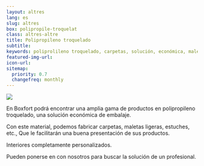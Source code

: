 ```yaml
---
layout: altres
lang: es
slug: altres
box: polipropile-troquelat
class: altres-altre
title: Polipropileno troquelado
subtitle:
keywords: poliprolileno troquelado, carpetas, solución, económica, maletas ligeras, estuches
featured-img-url:
icon-url: 
sitemap:
  priority: 0.7
  changefreq: monthly
--- 
```


 	
<p class="text-center"><img src="{{ site.base_url }}/assets/img/01-thumbnail-box-fort-altres-polipropile-troquelat.jpg"></p>

En Boxfort podrá encontrar una amplia gama de productos en polipropileno troquelado, una solución económica de embalaje.

Con este material, podemos fabricar carpetas, maletas ligeras, estuches, etc., Que le facilitarán una buena presentación de sus productos.

Interiores completamente personalizados.

Pueden ponerse en con nosotros para buscar la solución de un profesional.